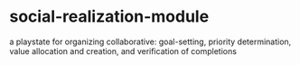 # social-realization-module
a playstate for organizing collaborative: goal-setting, priority determination, value allocation and creation, and verification of completions
